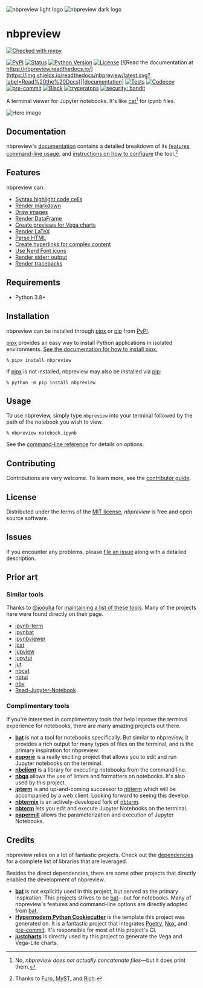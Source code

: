 <!-- title-start -->

![nbpreview light logo](https://github.com/paw-lu/nbpreview/raw/main/docs/_static/images/logo_light.svg#gh-light-mode-only)
![nbpreview dark logo](https://github.com/paw-lu/nbpreview/raw/main/docs/_static/images/logo_dark.svg#gh-dark-mode-only)

# nbpreview

<!-- title-end -->

<!-- non-https-badges-start -->

[![Checked with mypy](http://www.mypy-lang.org/static/mypy_badge.svg)](http://mypy-lang.org/)

<!-- non-https-badges-end -->

[![PyPI](https://img.shields.io/pypi/v/nbpreview.svg)](https://pypi.org/project/nbpreview/)
[![Status](https://img.shields.io/pypi/status/nbpreview.svg)](https://pypi.org/project/nbpreview/)
[![Python Version](https://img.shields.io/pypi/pyversions/nbpreview)](https://pypi.org/project/nbpreview)
[![License](https://img.shields.io/pypi/l/nbpreview)](https://opensource.org/licenses/MIT)
[![Read the documentation at https://nbpreview.readthedocs.io/](https://img.shields.io/readthedocs/nbpreview/latest.svg?label=Read%20the%20Docs)][documentation]
[![Tests](https://github.com/paw-lu/nbpreview/workflows/Tests/badge.svg)](https://github.com/paw-lu/nbpreview/actions?workflow=Tests)
[![Codecov](https://codecov.io/gh/paw-lu/nbpreview/branch/main/graph/badge.svg)](https://codecov.io/gh/paw-lu/nbpreview)
[![pre-commit](https://img.shields.io/badge/pre--commit-enabled-brightgreen?logo=pre-commit&logoColor=white)](https://github.com/pre-commit/pre-commit)
[![Black](https://img.shields.io/badge/code%20style-black-000000.svg)](https://github.com/psf/black)
[![tryceratops](https://img.shields.io/badge/try%2Fexcept%20style-tryceratops%20%F0%9F%A6%96%E2%9C%A8-black)](https://github.com/guilatrova/tryceratops)
[![security: bandit](https://img.shields.io/badge/security-bandit-yellow.svg)](https://github.com/PyCQA/bandit)

A terminal viewer for Jupyter notebooks.
It's like [cat](https://man7.org/linux/man-pages/man1/cat.1.html)[^cat] for ipynb files.

[^cat]: No, _nbpreview does not actually concatenate files_—but it does print them.

[documentation]: https://nbpreview.readthedocs.io/

<!-- github-only -->

![Hero image](https://github.com/paw-lu/nbpreview/raw/main/docs/_static/images/hero_image.png)

## Documentation

nbpreview's [documentation] contains
a detailed breakdown of its [features],
[command-line usage][usage],
and [instructions on how to configure][configure] the tool.[^documentation]

## Features

nbpreview can:

- [Syntax highlight code cells](https://nbpreview.readthedocs.io/en/latest/features.html#syntax-highlighting)
- [Render markdown](https://nbpreview.readthedocs.io/en/latest/features.html#markdown-rendering)
- [Draw images](https://nbpreview.readthedocs.io/en/latest/features.html#images)
- [Render DataFrame](https://nbpreview.readthedocs.io/en/latest/features.html#dataframe-rendering)
- [Create previews for Vega charts](https://nbpreview.readthedocs.io/en/latest/features.html#vega-and-vegalite-charts)
- [Render LaTeX](https://nbpreview.readthedocs.io/en/latest/features.html#latex)
- [Parse HTML](https://nbpreview.readthedocs.io/en/latest/features.html#html)
- [Create hyperlinks for complex content](https://nbpreview.readthedocs.io/en/latest/features.html#hyperlinks)
- [Use Nerd Font icons](https://nbpreview.readthedocs.io/en/latest/features.html#nerd-fonts)
- [Render stderr output](https://nbpreview.readthedocs.io/en/latest/features.html#stderr)
- [Render tracebacks](https://nbpreview.readthedocs.io/en/latest/features.html#tracebacks)

## Requirements

- Python 3.8+

## Installation

<!-- installation-start -->

nbpreview can be installed through [pipx] or [pip] from [PyPI](https://pypi.org/).

[pipx] provides an easy way to install Python applications in isolated environments.
[See the documentation for how to install pipx.](https://pypa.github.io/pipx/installation/#install-pipx)

```console
% pipx install nbpreview
```

If [pipx] is not installed,
nbpreview may also be installed via [pip]:

```console
% python -m pip install nbpreview
```

[pipx]: https://pypa.github.io/pipx/
[pip]: https://pip.pypa.io/

<!-- installation-end -->

## Usage

To use nbpreview,
simply type `nbpreview` into your terminal followed by the path of the notebook you wish to view.

```console
% nbpreview notebook.ipynb
```

See the [command-line reference][usage] for details on options.

## Contributing

Contributions are very welcome.
To learn more, see the [contributor guide][contributing].

## License

Distributed under the terms of the [MIT license][license],
_nbpreview_ is free and open source software.

## Issues

If you encounter any problems,
please [file an issue][issues] along with a detailed description.

## Prior art

### Similar tools

<!-- similar-tools-start -->

Thanks to [@joouha] for [maintaining a list of these tools][euporie_similar_tools].
Many of the projects here were found directly on their page.

- [ipynb-term](https://github.com/PaulEcoffet/ipynbviewer)
- [ipynbat](https://github.com/edgarogh/ipynbat)
- [ipynbviewer](https://github.com/edgarogh/ipynbat)
- [jcat](https://github.com/ktw361/jcat)
- [jupview](https://github.com/Artiomio/jupview)
- [jupytui](https://github.com/mosiman/jupytui)
- [jut](https://github.com/kracekumar/jut)
- [nbcat](https://github.com/jlumpe/nbcat)
- [nbtui](https://github.com/chentau/nbtui)
- [nbv](https://github.com/lepisma/nbv)
- [Read-Jupyter-Notebook](https://github.com/qcw171717/Read-Jupyter-Notebook)

[@joouha]: https://github.com
[euporie_similar_tools]: https://euporie.readthedocs.io/en/latest/pages/related.html#notebook-viewers

<!-- similar-tools-end -->

### Complimentary tools

<!-- complimentary-tools-start -->

If you're interested in complimentary tools
that help improve the terminal experience for notebooks,
there are many amazing projects out there.

- **[bat](https://github.com/sharkdp/bat)**
  is not a tool for notebooks specifically.
  But similar to nbpreview,
  it provides a rich output for many types of files on the terminal,
  and is the primary inspiration for nbpreview.
- **[euporie]**
  is a really exciting project
  that allows you to edit and run Jupyter notebooks on the terminal.
- **[nbclient]**
  is a library for executing notebooks from the command line.
- **[nbqa]**
  allows the use of linters and formatters on notebooks.
  It's also used by this project.
- **[jpterm]**
  is and up-and-coming successor to [nbterm]
  which will be accompanied by a web client.
  Looking forward to seeing this develop.
- **[nbtermix]**
  is an actively-developed fork of [nbterm].
- **[nbterm]**
  lets you edit and execute Jupyter Notebooks on the terminal.
- **[papermill]**
  allows the parameterization and execution of Jupyter Notebooks.

[nbterm]: https://github.com/davidbrochart/nbterm
[euporie]: https://github.com/joouha/euporie
[nbclient]: https://github.com/jupyter/nbclient
[nbqa]: https://github.com/nbQA-dev/nbQA
[jpterm]: https://github.com/davidbrochart/jpterm
[nbtermix]: https://github.com/mtatton/nbtermix
[papermill]: https://github.com/nteract/papermill

<!-- complimentary-tools-end -->

## Credits

<!-- credits-start -->

nbpreview relies on a lot of fantastic projects.
Check out the [dependencies] for a complete list of libraries that are leveraged.

Besides the direct dependencies,
there are some other projects that directly enabled the development of nbpreview.

- **[bat]**
  is not explicitly used in this project,
  but served as the primary inspiration.
  This projects strives to be [bat]—but
  for notebooks.
  Many of nbpreview's features and command-line options are directly adopted from [bat].
- **[Hypermodern Python Cookiecutter]**
  is the template this project was generated on.
  It is a fantastic project that integrates [Poetry],
  [Nox],
  and [pre-commit].
  It's responsible for most of this project's CI.
- **[justcharts]**
  is directly used by this project
  to generate the Vega and Vega-Lite charts.

[bat]: https://github.com/sharkdp/bat
[hypermodern python cookiecutter]: https://github.com/cjolowicz/cookiecutter-hypermodern-python
[justcharts]: https://github.com/koaning/justcharts
[nox]: https://nox.thea.codes/en/stable/
[poetry]: https://python-poetry.org/
[pre-commit]: https://pre-commit.com/

<!-- credits-end -->

[^documentation]: Thanks to [Furo], [MyST], and [Rich][exporting_rich_console].

[configure]: https://nbpreview.readthedocs.io/configure.html
[contributing]: https://github.com/paw-lu/nbpreview/blob/main/CONTRIBUTING.md
[dependencies]: https://github.com/paw-lu/nbpreview/blob/main/pyproject.toml
[exporting_rich_console]: https://rich.readthedocs.io/en/stable/console.html#exporting
[features]: https://nbpreview.readthedocs.io/features.html
[furo]: https://pradyunsg.me/furo/quickstart/
[issues]: https://github.com/paw-lu/nbpreview/issues
[license]: https://opensource.org/licenses/MIT
[myst]: https://myst-parser.readthedocs.io/en/latest/
[usage]: https://nbpreview.readthedocs.io/en/latest/usage.html
